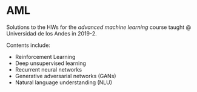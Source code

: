 # AML

Solutions to the HWs for the *advanced machine learning* course taught @ Universidad de los Andes in 2019-2. 

Contents include:

- Reinforcement Learning 
- Deep unsupervised learning
- Recurrent neural networks
- Generative adversarial networks (GANs)
- Natural language understanding (NLU)

